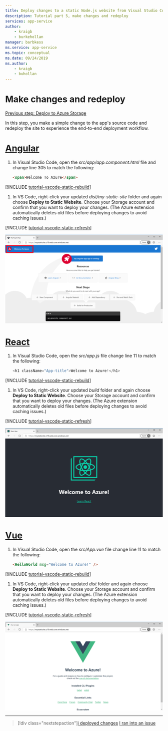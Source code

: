 ```yaml
---
title: Deploy changes to a static Node.js website from Visual Studio Code
description: Tutorial part 5, make changes and redeploy
services: app-service
author: 
    - kraigb
    - burkehollan
manager: barbkess
ms.service: app-service
ms.topic: conceptual
ms.date: 09/24/2019
ms.author: 
    - kraigb
    - buhollan
---
```


# Make changes and redeploy

[Previous step: Deploy to Azure Storage](tutorial-vscode-static-website-node-04.md)

In this step, you make a simple change to the app's source code and redeploy the site to experience the end-to-end deployment workflow.

# [Angular](#tab/angular)

1. In Visual Studio Code, open the _src/app/app.component.html_ file and change line 305 to match the following:

   ```html
   <span>Welcome To Azure</span>
   ```

[!INCLUDE [tutorial-vscode-static-rebuild](includes/tutorial-vscode-static-rebuild.md)]

1. In VS Code, right-click your updated _dist/my-static-site_ folder and again choose **Deploy to Static Website**. Choose your Storage account and confirm that you want to deploy your changes. (The Azure extension automatically deletes old files before deploying changes to avoid caching issues.)

[!INCLUDE [tutorial-vscode-static-refresh](includes/tutorial-vscode-static-refresh.md)]

![Changes in the app after redeployment](media/static-website/updated-azure-app-angular.png)

# [React](#tab/react)

1. In Visual Studio Code, open the _src/app.js_ file change line 11 to match the following:

   ```js
   <h1 className="App-title">Welcome to Azure!</h1>
   ```

[!INCLUDE [tutorial-vscode-static-rebuild](includes/tutorial-vscode-static-rebuild.md)]

1. In VS Code, right-click your updated _build_ folder and again choose **Deploy to Static Website**. Choose your Storage account and confirm that you want to deploy your changes. (The Azure extension automatically deletes old files before deploying changes to avoid caching issues.)

[!INCLUDE [tutorial-vscode-static-refresh](includes/tutorial-vscode-static-refresh.md)]

![Changes in the app after redeployment](media/static-website/updated-azure-app-react.png)

# [Vue](#tab/vue)

1. In Visual Studio Code, open the _src/App.vue_ file change line 11 to match the following:

   ```html
   <HelloWorld msg="Welcome to Azure!" />
   ```

[!INCLUDE [tutorial-vscode-static-rebuild](includes/tutorial-vscode-static-rebuild.md)]

1. In VS Code, right-click your updated _dist_ folder and again choose **Deploy to Static Website**. Choose your Storage account and confirm that you want to deploy your changes. (The Azure extension automatically deletes old files before deploying changes to avoid caching issues.)

[!INCLUDE [tutorial-vscode-static-refresh](includes/tutorial-vscode-static-refresh.md)]

![Changes in the app after redeployment](media/static-website/updated-azure-app-vue.png)

---

> [!div class="nextstepaction"][i deployed changes](tutorial-vscode-static-website-node-06.md) [I ran into an issue](https://www.research.net/r/PWZWZ52?tutorial=node-deployment-staticwebsite&step=code-change)
